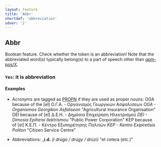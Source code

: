 ```yaml
---
layout: feature
title: 'Abbr'
shortdef: 'abbreviation'
udver: '2'
---
```


## Abbr

Boolean feature. 
Check whether the token is an abbreviation! 
Note that the abbreviated word(s) typically belong(s) to a part of speech other than [qpm-pos/X](../pos/X.html).

### <a name="Yes">`Yes`</a>: it is abbreviation

#### Examples

- Acronyms are tagged as [PROPN]() if they are used as proper nouns:
  OGA because of the [el] Ο.Γ.Α. - Οργανισμός Γεωργικών Ασφαλίσεων *OGA - Organismos Georgikon Asfaliseon* "Agricultural Insurance Organisation"
  DEI because of  [el] Δ.Ε.Η. - Δημόσια Επιχείρηση Ηλεκτρισμού *DEI - Dimosia Epihirisi Ilektrismou* "Public Power Corporation"
  KEP because of  [el] Κ.Ε.Π. - Κέντρο Εξυπηρέτησης Πολιτών *KEP - Kentro Exipiretisis Politon* "Citizen Service Centre"
  
* Abbreviations:
  _<b>i.d.</b>  *(i drúgo / drúgy / drúzi)*  "et cetera (etc.)"

<!-- Interlanguage links updated Po lis 14 15:34:39 CET 2022 -->
